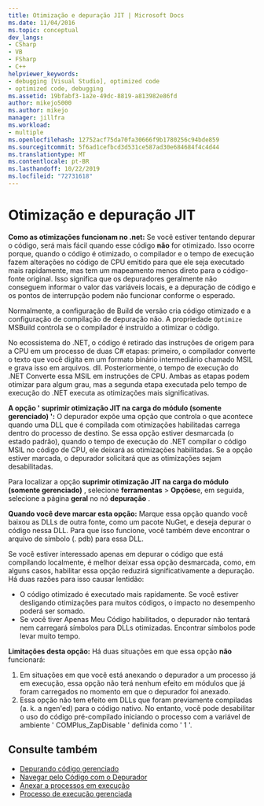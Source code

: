 ```yaml
---
title: Otimização e depuração JIT | Microsoft Docs
ms.date: 11/04/2016
ms.topic: conceptual
dev_langs:
- CSharp
- VB
- FSharp
- C++
helpviewer_keywords:
- debugging [Visual Studio], optimized code
- optimized code, debugging
ms.assetid: 19bfabf3-1a2e-49dc-8819-a813982e86fd
author: mikejo5000
ms.author: mikejo
manager: jillfra
ms.workload:
- multiple
ms.openlocfilehash: 12752acf75da70fa30666f9b1780256c94bde859
ms.sourcegitcommit: 5f6ad1cefbcd3d531ce587ad30e684684f4c4d44
ms.translationtype: MT
ms.contentlocale: pt-BR
ms.lasthandoff: 10/22/2019
ms.locfileid: "72731618"
---
```

# <a name="jit-optimization-and-debugging"></a>Otimização e depuração JIT
**Como as otimizações funcionam no .net:** Se você estiver tentando depurar o código, será mais fácil quando esse código **não** for otimizado. Isso ocorre porque, quando o código é otimizado, o compilador e o tempo de execução fazem alterações no código de CPU emitido para que ele seja executado mais rapidamente, mas tem um mapeamento menos direto para o código-fonte original. Isso significa que os depuradores geralmente não conseguem informar o valor das variáveis locais, e a depuração de código e os pontos de interrupção podem não funcionar conforme o esperado.

Normalmente, a configuração de Build de versão cria código otimizado e a configuração de compilação de depuração não. A propriedade `Optimize` MSBuild controla se o compilador é instruído a otimizar o código.

No ecossistema do .NET, o código é retirado das instruções de origem para a CPU em um processo de duas C# etapas: primeiro, o compilador converte o texto que você digita em um formato binário intermediário chamado MSIL e grava isso em arquivos. dll. Posteriormente, o tempo de execução do .NET Converte essa MSIL em instruções de CPU. Ambas as etapas podem otimizar para algum grau, mas a segunda etapa executada pelo tempo de execução do .NET executa as otimizações mais significativas.

**A opção ' suprimir otimização JIT na carga do módulo (somente gerenciado) ':** O depurador expõe uma opção que controla o que acontece quando uma DLL que é compilada com otimizações habilitadas carrega dentro do processo de destino. Se essa opção estiver desmarcada (o estado padrão), quando o tempo de execução do .NET compilar o código MSIL no código de CPU, ele deixará as otimizações habilitadas. Se a opção estiver marcada, o depurador solicitará que as otimizações sejam desabilitadas.

Para localizar a opção **suprimir otimização JIT na carga do módulo (somente gerenciado)** , selecione **ferramentas** > **Opções**e, em seguida, selecione a página **geral** no nó **depuração** .

**Quando você deve marcar esta opção:** Marque essa opção quando você baixou as DLLs de outra fonte, como um pacote NuGet, e deseja depurar o código nessa DLL. Para que isso funcione, você também deve encontrar o arquivo de símbolo (. pdb) para essa DLL.

Se você estiver interessado apenas em depurar o código que está compilando localmente, é melhor deixar essa opção desmarcada, como, em alguns casos, habilitar essa opção reduzirá significativamente a depuração. Há duas razões para isso causar lentidão:

* O código otimizado é executado mais rapidamente. Se você estiver desligando otimizações para muitos códigos, o impacto no desempenho poderá ser somado.
* Se você tiver Apenas Meu Código habilitados, o depurador não tentará nem carregará símbolos para DLLs otimizadas. Encontrar símbolos pode levar muito tempo.

**Limitações desta opção:** Há duas situações em que essa opção **não** funcionará:

1. Em situações em que você está anexando o depurador a um processo já em execução, essa opção não terá nenhum efeito em módulos que já foram carregados no momento em que o depurador foi anexado.
2. Essa opção não tem efeito em DLLs que foram previamente compiladas (a. k. a ngen'ed) para o código nativo. No entanto, você pode desabilitar o uso do código pré-compilado iniciando o processo com a variável de ambiente ' COMPlus_ZapDisable ' definida como ' 1 '.

## <a name="see-also"></a>Consulte também
- [Depurando código gerenciado](../debugger/debugging-managed-code.md)
- [Navegar pelo Código com o Depurador](../debugger/navigating-through-code-with-the-debugger.md)
- [Anexar a processos em execução](../debugger/attach-to-running-processes-with-the-visual-studio-debugger.md)
- [Processo de execução gerenciada](/dotnet/standard/managed-execution-process)
